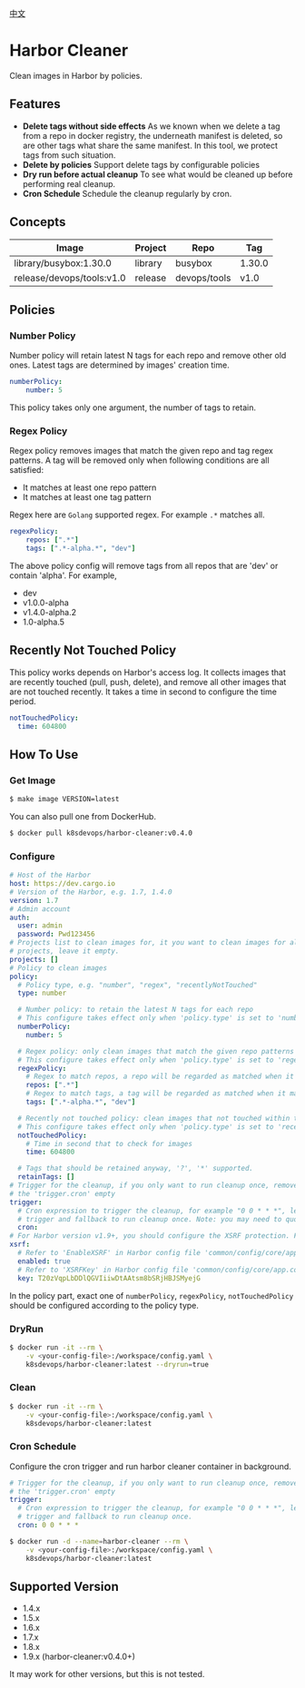 [中文](./README-CN.md)

# Harbor Cleaner

Clean images in Harbor by policies.

## Features

- **Delete tags without side effects** As we known when we delete a tag from a repo in docker registry, the underneath manifest is deleted, so are other tags what share the same manifest. In this tool, we protect tags from such situation.
- **Delete by policies** Support delete tags by configurable policies
- **Dry run before actual cleanup** To see what would be cleaned up before performing real cleanup.
- **Cron Schedule** Schedule the cleanup regularly by cron.

## Concepts

| Image | Project | Repo | Tag |
|--|--|--|--|
| library/busybox:1.30.0 | library | busybox | 1.30.0 |  
| release/devops/tools:v1.0 | release | devops/tools | v1.0 |

## Policies

### Number Policy

Number policy will retain latest N tags for each repo and remove other old ones. Latest tags are determined by images' creation time.

```yaml
numberPolicy:
    number: 5
```

This policy takes only one argument, the number of tags to retain.

### Regex Policy

Regex policy removes images that match the given repo and tag regex patterns. A tag will be removed only when following conditions are all satisfied:

- It matches at least one repo pattern
- It matches at least one tag pattern

Regex here are `Golang` supported regex. For example `.*` matches all.

```yaml
regexPolicy:
    repos: [".*"]
    tags: [".*-alpha.*", "dev"]
```

The above policy config will remove tags from all repos that are 'dev' or contain 'alpha'. For example,

- dev
- v1.0.0-alpha
- v1.4.0-alpha.2
- 1.0-alpha.5

## Recently Not Touched Policy

This policy works depends on Harbor's access log. It collects images that are recently touched (pull, push, delete), and remove all other images that are not touched recently. It takes a time in second to configure the time period.

```yaml
notTouchedPolicy:
  time: 604800
```

## How To Use

### Get Image

```bash
$ make image VERSION=latest
```

You can also pull one from DockerHub.

```bash
$ docker pull k8sdevops/harbor-cleaner:v0.4.0
```

### Configure

```yaml
# Host of the Harbor
host: https://dev.cargo.io
# Version of the Harbor, e.g. 1.7, 1.4.0
version: 1.7
# Admin account
auth:
  user: admin
  password: Pwd123456
# Projects list to clean images for, it you want to clean images for all
# projects, leave it empty.
projects: []
# Policy to clean images
policy:
  # Policy type, e.g. "number", "regex", "recentlyNotTouched"
  type: number

  # Number policy: to retain the latest N tags for each repo
  # This configure takes effect only when 'policy.type' is set to 'number'
  numberPolicy:
    number: 5

  # Regex policy: only clean images that match the given repo patterns and tag patterns
  # This configure takes effect only when 'policy.type' is set to 'regex'
  regexPolicy:
    # Regex to match repos, a repo will be regarded as matched when it matches any regex in the list
    repos: [".*"]
    # Regex to match tags, a tag will be regarded as matched when it matches any regex in the list
    tags: [".*-alpha.*", "dev"]

  # Recently not touched policy: clean images that not touched within the given time period
  # This configure takes effect only when 'policy.type' is set to 'recentlyNotTouched'
  notTouchedPolicy:
    # Time in second that to check for images
    time: 604800

  # Tags that should be retained anyway, '?', '*' supported.
  retainTags: []
# Trigger for the cleanup, if you only want to run cleanup once, remove the 'trigger' part or leave
# the 'trigger.cron' empty
trigger:
  # Cron expression to trigger the cleanup, for example "0 0 * * *", leave it empty will disable the
  # trigger and fallback to run cleanup once. Note: you may need to quote the cron expression with double quote
  cron:
# For Harbor version v1.9+, you should configure the XSRF protection. For other version, keep the default values.
xsrf:
  # Refer to 'EnableXSRF' in Harbor config file 'common/config/core/app.conf'.
  enabled: true
  # Refer to 'XSRFKey' in Harbor config file 'common/config/core/app.conf'.
  key: T20zVqpLbDDlQGVIiiwDtAAtsm8bSRjHBJSMyejG
```

In the policy part, exact one of `numberPolicy`, `regexPolicy`, `notTouchedPolicy` should be configured according to the policy type. 

### DryRun

```bash
$ docker run -it --rm \
    -v <your-config-file>:/workspace/config.yaml \
    k8sdevops/harbor-cleaner:latest --dryrun=true
```

### Clean

```bash
$ docker run -it --rm \
    -v <your-config-file>:/workspace/config.yaml \
    k8sdevops/harbor-cleaner:latest
```

### Cron Schedule

Configure the cron trigger and run harbor cleaner container in background.

```yaml
# Trigger for the cleanup, if you only want to run cleanup once, remove the 'trigger' part or leave
# the 'trigger.cron' empty
trigger:
  # Cron expression to trigger the cleanup, for example "0 0 * * *", leave it empty will disable the
  # trigger and fallback to run cleanup once.
  cron: 0 0 * * *
```

```bash
$ docker run -d --name=harbor-cleaner --rm \
    -v <your-config-file>:/workspace/config.yaml \
    k8sdevops/harbor-cleaner:latest
```

## Supported Version

- 1.4.x
- 1.5.x
- 1.6.x
- 1.7.x
- 1.8.x
- 1.9.x (harbor-cleaner:v0.4.0+)

It may work for other versions, but this is not tested.
